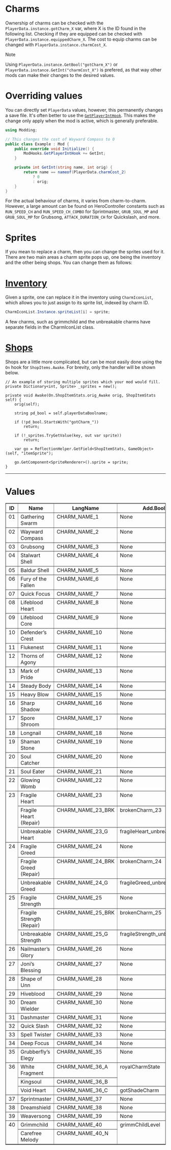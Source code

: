 Charms
======

Ownership of charms can be checked with the `PlayerData.instance.gotCharm_X`
var, where X is the ID found in the following list. Checking if they are
equipped can be checked with `PlayerData.instance.equippedCharm_X`. The cost to
equip charms can be changed with `PlayerData.instance.charmCost_X`.

> [!Note]
> Using `PlayerData.instance.GetBool("gotCharm_X")` or
> `PlayerData.instance.GetInt("charmCost_X")` is prefered, as that way 
> other mods can make their changes to the desired values.

Overriding values
=================
You can directly set `PlayerData` values, however, this permanently changes a
save file. It's often better to use the
[`GetPlayerIntHook`](xref:Modding.ModHooks.GetPlayerIntHook).  This makes the
change only apply when the mod is active, which is generally preferable.

```cs
using Modding;

// This changes the cost of Wayward Compass to 0
public class Example : Mod {
    public override void Initialize() {
        ModHooks.GetPlayerIntHook += GetInt;
    }

    private int GetInt(string name, int orig) {
        return name == nameof(PlayerData.charmCost_2)
            ? 0
            : orig;
    }
}
```

For the actual behaviour of charms, it varies from charm-to-charm. However,
a large amount can be found on HeroController constants such as `RUN_SPEED_CH`
and `RUN_SPEED_CH_COMBO` for Sprintmaster, `GRUB_SOUL_MP` and `GRUB_SOUL_MP`
for Grubsong, `ATTACK_DURATION_CH` for Quickslash, and more.

Sprites
=======
If you mean to replace a charm, then you can change the sprites used for it.
There are two main areas a charm sprite pops up, one being the inventory and
the other being shops. You can change them as follows:

# [Inventory](#tab/tabid-1)
Given a sprite, one can replace it in the inventory using `CharmIconList`,
which allows you to just assign to its sprite list, indexed by charm ID.
```cs
CharmIconList.Instance.spriteList[i] = sprite;
```
A few charms, such as grimmchild and the unbreakable charms have separate
fields in the CharmIconList class.

# [Shops](#tab/tabid-2)
Shops are a little more complicated, but can be most easily done using
the `On` hook for `ShopItems.Awake`. For brevity, only the handler will
be shown below.
```
// An example of storing multiple sprites which your mod would fill.
private Dictionary<int, Sprite> _sprites = new();

private void Awake(On.ShopItemStats.orig_Awake orig, ShopItemStats self) {
    orig(self);

    string pd_bool = self.playerDataBoolname;

    if (!pd_bool.StartsWith("gotCharm_"))
        return;

    if (!_sprites.TryGetValue(key, out var sprite))
        return;

    var go = ReflectionHelper.GetField<ShopItemStats, GameObject>(self, "itemSprite");
    
    go.GetComponent<SpriteRenderer>().sprite = sprite;
}
```
***

Values
======

<table class="docutils" border="1">
    <colgroup>
        <col width="5%">
        <col width="36%">
        <col width="23%">
        <col width="37%">
    </colgroup>
    <thead valign="bottom">
        <tr class="row-odd">
            <th class="head">ID</th>
            <th class="head">Name</th>
            <th class="head">LangName</th>
            <th class="head">Add.Bool</th>
        </tr>
    </thead>
    <tbody valign="top">
        <tr class="row-even">
            <td>01</td>
            <td>Gathering Swarm</td>
            <td>CHARM_NAME_1</td>
            <td>None</td>
        </tr>
        <tr class="row-odd">
            <td>02</td>
            <td>Wayward Compass</td>
            <td>CHARM_NAME_2</td>
            <td>None</td>
        </tr>
        <tr class="row-even">
            <td>03</td>
            <td>Grubsong</td>
            <td>CHARM_NAME_3</td>
            <td>None</td>
        </tr>
        <tr class="row-odd">
            <td>04</td>
            <td>Stalwart Shell</td>
            <td>CHARM_NAME_4</td>
            <td>None</td>
        </tr>
        <tr class="row-even">
            <td>05</td>
            <td>Baldur Shell</td>
            <td>CHARM_NAME_5</td>
            <td>None</td>
        </tr>
        <tr class="row-odd">
            <td>06</td>
            <td>Fury of the Fallen</td>
            <td>CHARM_NAME_6</td>
            <td>None</td>
        </tr>
        <tr class="row-even">
            <td>07</td>
            <td>Quick Focus</td>
            <td>CHARM_NAME_7</td>
            <td>None</td>
        </tr>
        <tr class="row-odd">
            <td>08</td>
            <td>Lifeblood Heart</td>
            <td>CHARM_NAME_8</td>
            <td>None</td>
        </tr>
        <tr class="row-even">
            <td>09</td>
            <td>Lifeblood Core</td>
            <td>CHARM_NAME_9</td>
            <td>None</td>
        </tr>
        <tr class="row-odd">
            <td>10</td>
            <td>Defender’s Crest</td>
            <td>CHARM_NAME_10</td>
            <td>None</td>
        </tr>
        <tr class="row-even">
            <td>11</td>
            <td>Flukenest</td>
            <td>CHARM_NAME_11</td>
            <td>None</td>
        </tr>
        <tr class="row-odd">
            <td>12</td>
            <td>Thorns of Agony</td>
            <td>CHARM_NAME_12</td>
            <td>None</td>
        </tr>
        <tr class="row-even">
            <td>13</td>
            <td>Mark of Pride</td>
            <td>CHARM_NAME_13</td>
            <td>None</td>
        </tr>
        <tr class="row-odd">
            <td>14</td>
            <td>Steady Body</td>
            <td>CHARM_NAME_14</td>
            <td>None</td>
        </tr>
        <tr class="row-even">
            <td>15</td>
            <td>Heavy Blow</td>
            <td>CHARM_NAME_15</td>
            <td>None</td>
        </tr>
        <tr class="row-odd">
            <td>16</td>
            <td>Sharp Shadow</td>
            <td>CHARM_NAME_16</td>
            <td>None</td>
        </tr>
        <tr class="row-even">
            <td>17</td>
            <td>Spore Shroom</td>
            <td>CHARM_NAME_17</td>
            <td>None</td>
        </tr>
        <tr class="row-odd">
            <td>18</td>
            <td>Longnail</td>
            <td>CHARM_NAME_18</td>
            <td>None</td>
        </tr>
        <tr class="row-even">
            <td>19</td>
            <td>Shaman Stone</td>
            <td>CHARM_NAME_19</td>
            <td>None</td>
        </tr>
        <tr class="row-odd">
            <td>20</td>
            <td>Soul Catcher</td>
            <td>CHARM_NAME_20</td>
            <td>None</td>
        </tr>
        <tr class="row-even">
            <td>21</td>
            <td>Soul Eater</td>
            <td>CHARM_NAME_21</td>
            <td>None</td>
        </tr>
        <tr class="row-odd">
            <td>22</td>
            <td>Glowing Womb</td>
            <td>CHARM_NAME_22</td>
            <td>None</td>
        </tr>
        <tr class="row-even">
            <td rowspan="3">23</td>
            <td>Fragile Heart</td>
            <td>CHARM_NAME_23</td>
            <td>None</td>
        </tr>
        <tr class="row-odd">
            <td>Fragile Heart (Repair)</td>
            <td>CHARM_NAME_23_BRK</td>
            <td>brokenCharm_23</td>
        </tr>
        <tr class="row-even">
            <td>Unbreakable Heart</td>
            <td>CHARM_NAME_23_G</td>
            <td>fragileHeart_unbreakable</td>
        </tr>
        <tr class="row-odd">
            <td rowspan="3">24</td>
            <td>Fragile Greed</td>
            <td>CHARM_NAME_24</td>
            <td>None</td>
        </tr>
        <tr class="row-even">
            <td>Fragile Greed (Repair)</td>
            <td>CHARM_NAME_24_BRK</td>
            <td>brokenCharm_24</td>
        </tr>
        <tr class="row-odd">
            <td>Unbreakable Greed</td>
            <td>CHARM_NAME_24_G</td>
            <td>fragileGreed_unbreakable</td>
        </tr>
        <tr class="row-even">
            <td rowspan="3">25</td>
            <td>Fragile Strength</td>
            <td>CHARM_NAME_25</td>
            <td>None</td>
        </tr>
        <tr class="row-odd">
            <td>Fragile Strength (Repair)</td>
            <td>CHARM_NAME_25_BRK</td>
            <td>brokenCharm_25</td>
        </tr>
        <tr class="row-even">
            <td>Unbreakable Strength</td>
            <td>CHARM_NAME_25_G</td>
            <td>fragileStrength_unbreakable</td>
        </tr>
        <tr class="row-odd">
            <td>26</td>
            <td>Nailmaster’s Glory</td>
            <td>CHARM_NAME_26</td>
            <td>None</td>
        </tr>
        <tr class="row-even">
            <td>27</td>
            <td>Joni’s Blessing</td>
            <td>CHARM_NAME_27</td>
            <td>None</td>
        </tr>
        <tr class="row-odd">
            <td>28</td>
            <td>Shape of Unn</td>
            <td>CHARM_NAME_28</td>
            <td>None</td>
        </tr>
        <tr class="row-even">
            <td>29</td>
            <td>Hiveblood</td>
            <td>CHARM_NAME_29</td>
            <td>None</td>
        </tr>
        <tr class="row-odd">
            <td>30</td>
            <td>Dream Wielder</td>
            <td>CHARM_NAME_30</td>
            <td>None</td>
        </tr>
        <tr class="row-even">
            <td>31</td>
            <td>Dashmaster</td>
            <td>CHARM_NAME_31</td>
            <td>None</td>
        </tr>
        <tr class="row-odd">
            <td>32</td>
            <td>Quick Slash</td>
            <td>CHARM_NAME_32</td>
            <td>None</td>
        </tr>
        <tr class="row-even">
            <td>33</td>
            <td>Spell Twister</td>
            <td>CHARM_NAME_33</td>
            <td>None</td>
        </tr>
        <tr class="row-odd">
            <td>34</td>
            <td>Deep Focus</td>
            <td>CHARM_NAME_34</td>
            <td>None</td>
        </tr>
        <tr class="row-even">
            <td>35</td>
            <td>Grubberfly’s Elegy</td>
            <td>CHARM_NAME_35</td>
            <td>None</td>
        </tr>
        <tr class="row-odd">
            <td rowspan="3">36</td>
            <td>White Fragment</td>
            <td>CHARM_NAME_36_A</td>
            <td rowspan="2">royalCharmState</td>
        </tr>
        <tr class="row-even">
            <td>Kingsoul</td>
            <td>CHARM_NAME_36_B</td>
        </tr>
        <tr class="row-odd">
            <td>Void Heart</td>
            <td>CHARM_NAME_36_C</td>
            <td>gotShadeCharm</td>
        </tr>
        <tr class="row-even">
            <td>37</td>
            <td>Sprintmaster</td>
            <td>CHARM_NAME_37</td>
            <td>None</td>
        </tr>
        <tr class="row-odd">
            <td>38</td>
            <td>Dreamshield</td>
            <td>CHARM_NAME_38</td>
            <td>None</td>
        </tr>
        <tr class="row-even">
            <td>39</td>
            <td>Weaversong</td>
            <td>CHARM_NAME_39</td>
            <td>None</td>
        </tr>
        <tr class="row-odd">
            <td rowspan="2">40</td>
            <td>Grimmchild</td>
            <td>CHARM_NAME_40</td>
            <td rowspan="2">grimmChildLevel</td>
        </tr>
        <tr class="row-even">
            <td>Carefree Melody</td>
            <td>CHARM_NAME_40_N</td>
        </tr>
    </tbody>
</table>
